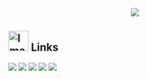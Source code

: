 <div align="center">
  <img max-width="800" src="https://cdncf.vtuberhub.in.th/TuuperCoveBanners.png"/>
</div>

## <img height="40" src="https://raw.githubusercontent.com/innng/innng/master/assets/kyubey.gif" alt="Image by innng"/> Links
[![](https://img.shields.io/badge/Visit_a_website-gray?style=for-the-badge&logoColor=white)](https://vtuberhub.in.th)
[![](https://img.shields.io/badge/Twitter-blue?style=for-the-badge&logo=x&logoColor=white)](https://twitter.com/vtuberhubinth)
[![](https://img.shields.io/badge/YouTube-red?style=for-the-badge&logo=youtube&logoColor=white)](https://youtube.com/@SpaceLogic_Studios)
[![](https://img.shields.io/badge/Discord-darkblue?style=for-the-badge&logo=discord&logoColor=white)](https://discord.vtuberhub.in.th)
[![](https://img.shields.io/badge/Twitch-purple?style=for-the-badge&logo=twitch&logoColor=white)](https://twitch.tv/spacelogic_live)

<!-- README by <a href="https://github.com/innng">Innng</a> -->

<!--

**Here are some ideas to get you started:**

🙋‍♀️ A short introduction - what is your organization all about?
🌈 Contribution guidelines - how can the community get involved?
👩‍💻 Useful resources - where can the community find your docs? Is there anything else the community should know?
🍿 Fun facts - what does your team eat for breakfast?
🧙 Remember, you can do mighty things with the power of [Markdown](https://docs.github.com/github/writing-on-github/getting-started-with-writing-and-formatting-on-github/basic-writing-and-formatting-syntax)
-->
